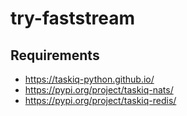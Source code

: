 # try-faststream

## Requirements

- https://taskiq-python.github.io/
- https://pypi.org/project/taskiq-nats/
- https://pypi.org/project/taskiq-redis/